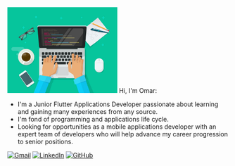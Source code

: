 
<img alt="I am programmer" src="https://github.com/omarabdullah1/omarabdullah1/blob/87c8883f2a3d33211dd2620f1cd747969e1a6757/i%20am%20a%20programmer.jpg" width="250" title="I am programmer"/> 
Hi, I'm Omar:

* I'm a Junior Flutter Applications Developer passionate about learning and gaining many experiences from any source.
* I'm fond of programming and applications life cycle.
* Looking for opportunities as a mobile applications developer with an expert team of developers who will help advance my career progression to senior positions.

<a href="mailto:omar.abdullah9825@gmail.com"><img src="https://ssl.gstatic.com/ui/v1/icons/mail/rfr/logo_gmail_lockup_default_1x_rtl_r5.png" alt="Gmail" data-canonical-src="https://img.shields.io/badge/-GMAIL-D14836?style=for-the-badge&amp;logo=gmail&amp;logoColor=white" style="max-width: 100%;"></a>
<a href="https://www.linkedin.com/in/omar-abdullah-44990021b/" rel="nofollow"><img src="https://encrypted-tbn0.gstatic.com/images?q=tbn:ANd9GcQAhX2d2sWJ3NT6tV4jrwgmK6WCM49DHEzVTC-uO2irNQF0CskBJ8dtromVmPiUe0M7j7c&usqp=CAU" alt="LinkedIn" data-canonical-src="https://img.shields.io/badge/-LINKEDIN-0077B5?style=for-the-badge&amp;logo=linkedin&amp;logoColor=white" style="max-width: 40%;"></a>
<a href="https://github.com/omarabdullah1"><img src="https://camo.githubusercontent.com/de888e3b21240bb61bf50b8b491420f36d6f49ae9f173df23b7f977a21f8dbae/68747470733a2f2f696d672e736869656c64732e696f2f62616467652f2d4769744875622d3232323232323f7374796c653d666f722d7468652d6261646765266c6f676f3d676974687562266c6f676f436f6c6f723d7768697465" alt="GitHub" data-canonical-src="https://img.shields.io/badge/-GitHub-222222?style=for-the-badge&amp;logo=github&amp;logoColor=white" style="max-width: 100%;"></a></p>

